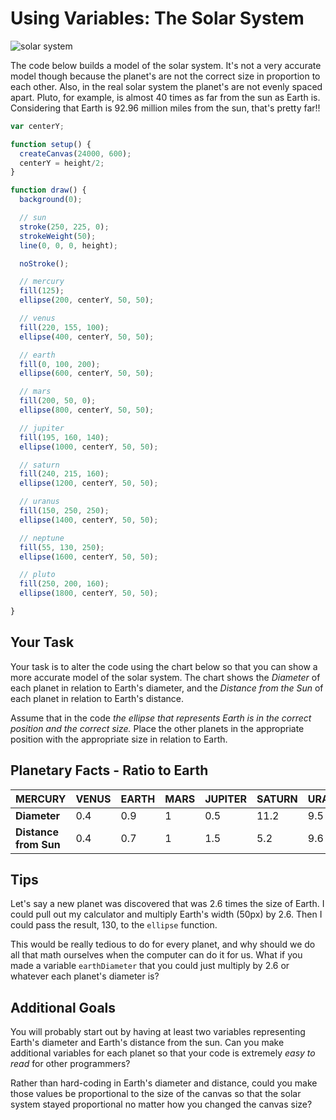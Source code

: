 # Using Variables: The Solar System

![solar system](https://s3.amazonaws.com/upperline/curriculum-assets/p5js/solar-system.png)

The code below builds a model of the solar system. It's not a very accurate model though because the planet's are not the correct size in proportion to each other. Also, in the real solar system the planet's are not evenly spaced apart. Pluto, for example, is almost 40 times as far from the sun as Earth is. Considering that Earth is 92.96 million miles from the sun, that's pretty far!!

```javascript
var centerY;

function setup() {
  createCanvas(24000, 600);
  centerY = height/2;
}

function draw() {
  background(0);

  // sun
  stroke(250, 225, 0);
  strokeWeight(50);
  line(0, 0, 0, height);

  noStroke();

  // mercury
  fill(125);
  ellipse(200, centerY, 50, 50);

  // venus
  fill(220, 155, 100);
  ellipse(400, centerY, 50, 50);

  // earth
  fill(0, 100, 200);
  ellipse(600, centerY, 50, 50);

  // mars
  fill(200, 50, 0);
  ellipse(800, centerY, 50, 50);

  // jupiter
  fill(195, 160, 140);
  ellipse(1000, centerY, 50, 50);

  // saturn
  fill(240, 215, 160);
  ellipse(1200, centerY, 50, 50);

  // uranus
  fill(150, 250, 250);
  ellipse(1400, centerY, 50, 50);

  // neptune
  fill(55, 130, 250);
  ellipse(1600, centerY, 50, 50);

  // pluto
  fill(250, 200, 160);
  ellipse(1800, centerY, 50, 50);

}
```

## Your Task

Your task is to alter the code using the chart below so that you can show a more accurate model of the solar system. The chart shows the *Diameter* of each planet in relation to Earth's diameter, and the *Distance from the Sun* of each planet in relation to Earth's distance.

Assume that in the code *the ellipse that represents Earth is in the correct position and the correct size.* Place the other planets in the appropriate position with the appropriate size in relation to Earth.


## Planetary Facts - Ratio to Earth
| MERCURY | VENUS | EARTH | MARS | JUPITER | SATURN | URANUS | NEPTUNE | PLUTO
 --- | --- | --- | --- | --- | --- | --- | --- | --- |
 **Diameter** | 0.4 |	0.9 |	1	| 0.5 | 11.2 | 9.5 | 4.0 | 3.9 |	0.2
 **Distance from Sun** | 0.4 | 0.7 | 1 | 1.5 |	5.2 | 9.6 |	19.2 |	30.1 |	39.5

## Tips
Let's say a new planet was discovered that was 2.6 times the size of Earth.  I could pull out my calculator and multiply Earth's width (50px) by 2.6. Then I could pass the result, 130, to the `ellipse` function.  

This would be really tedious to do for every planet, and why should we do all that math ourselves when the computer can do it for us.  What if you made a variable `earthDiameter` that you could just multiply by 2.6 or whatever each planet's diameter is?

## Additional Goals

You will probably start out by having at least two variables representing Earth's diameter and Earth's distance from the sun.  Can you make additional variables for each planet so that your code is extremely *easy to read* for other programmers?

Rather than hard-coding in Earth's diameter and distance, could you make those values be proportional to the size of the canvas so that the solar system stayed proportional no matter how you changed the canvas size?
